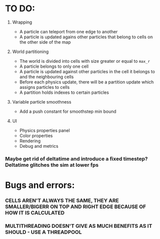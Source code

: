 # TO DO:
1. Wrapping
    - A particle can teleport from one edge to another
    - A particle is updated agains other particles that belong to cells on the other side of the map


2. World partitioning
    - The world is divided into cells with size greater or equal to `max_r`
    - A particle belongs to only one cell
    - A particle is updated against other particles in the cell it belongs to and the neighbouring cells
    - Before each physics update, there will be a partition update which assigns particles to cells
    - A partition holds indexes to certain particles

3. Variable particle smoothness
    - Add a push constant for smoothstep min bound


4. UI
    - Physics properties panel
    - Color properties
    - Rendering
    - Debug and metrics

### Maybe get rid of deltatime and introduce a fixed timestep? Deltatime glitches the sim at lower fps

# Bugs and errors:
### CELLS AREN'T ALWAYS THE SAME, THEY ARE SMALLER/BIGERR ON TOP AND RIGHT EDGE BECAUSE OF HOW IT IS CALCULATED
### MULTITHREADING DOESN'T GIVE AS MUCH BENEFITS AS IT SHOULD - USE A THREADPOOL